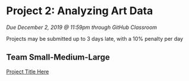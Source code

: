 # Project 2: Analyzing Art Data
*Due December 2, 2019 @ 11:59pm through GitHub Classroom*

Projects may be submitted up to 3 days late, with a 10% penalty per day

<h2>Team Small-Medium-Large </h2>

<a href="https://info-4602-5602.github.io/project-2-wikiart-smallmediumlarge/" target="_blank">Project Title Here</a>